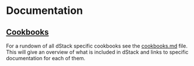 Documentation
=============

[Cookbooks](cookbooks.md)
-------------------------

For a rundown of all dStack specific cookbooks see the [cookbooks.md](cookbooks.md)
file. This will give an overview of what is included in dStack and links to
specific documentation for each of them.
